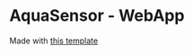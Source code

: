 # AquaSensor - WebApp

Made with [this template](https://github.com/BayBreezy/nuxt3-vuetify3-starter)